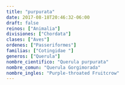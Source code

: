 ```yaml
---
title: "purpurata"
date: 2017-08-18T20:46:32-06:00
draft: false
reinos: ["Animalia"]
divisiones: ["Chordata"]
clases: ["Aves"]
ordenes: ["Passeriformes"]
familias: ["Cotingidae "]
generos: ["Querula"]
nombre_cientifico: "Querula purpurata"
nombre_comun: "Querula Gorgimorada"
nombre_ingles: "Purple-throated Fruitcrow"
---
```

